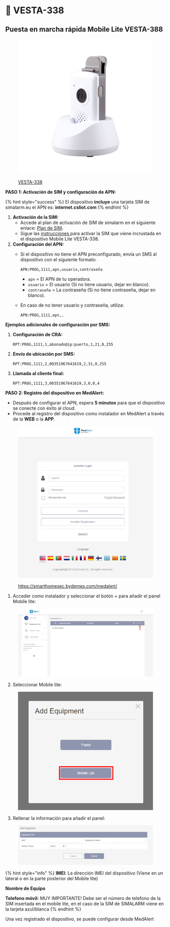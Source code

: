 # 🏥 VESTA-338



## Puesta en marcha rápida Mobile Lite VESTA-388&#x20;



<figure><img src=".gitbook/assets/image (48).png" alt=""><figcaption><p><a href="https://bydemes.com/es/productos/intrusion/alarma-medica-vesta/sensores/VESTA-338">VESTA-338</a></p></figcaption></figure>







**PASO 1: Activación de SIM y configuración de APN:**

{% hint style="success" %}
El dispositivo **incluye** una tarjeta SIM de simalarm.eu el APN es: **internet.csliot.com**
{% endhint %}

1. **Activación de la SIM:**
   * Accede al plan de activación de SIM de simalarm en el siguiente enlace: [Plan de SIM](https://www.simalarm.eu/es/generic-5-mb-20-sms-5voice-general-clone-en/)**.**
   * Sigue las [instrucciones ](https://app.gitbook.com/s/ZJzpNocHhYVmD43GZobR/third-parties/simalarm)para activar la SIM que viene incrustada en el dispositivo Mobile Lite VESTA-338.
2. **Configuración del APN:**
   *   Si el dispositivo no tiene el APN preconfigurado, envía un SMS al dispositivo con el siguiente formato:

       ```
       APN:PROG,1111,apn,usuario,contraseña
       ```

       * `apn` = El APN de tu operadora.
       * `usuario` = El usuario (Si no tiene usuario, dejar en blanco).
       * `contraseña` = La contraseña (Si no tiene contraseña, dejar en blanco).
   *   En caso de no tener usuario y contraseña, utiliza:

       ```
       APN:PROG,1111,apn,,
       ```

**Ejemplos adicionales de configuración por SMS:**

1.  **Configuración de CRA:**

    ```
    RPT:PROG,1111,1,abonado@ip:puerto,1,21,0,255
    ```
2.  **Envío de ubicación por SMS:**

    ```
    RPT:PROG,1111,2,00351967641619,2,31,0,255
    ```
3.  **Llamada al cliente final:**

    ```
    RPT:PROG,1111,3,00351967641619,3,0,0,4
    ```

**PASO 2: Registro del dispositivo en MedAlert:**

* Después de configurar el APN, espera **5 minutos** para que el dispositivo se conecte con éxito al cloud.
* Procede al registro del dispositivo como instalador en MedAlert a través de la **WEB** o la **APP**.

<figure><img src=".gitbook/assets/image (49).png" alt=""><figcaption><p><a href="https://smarthomesec.bydemes.com/medalert/">https://smarthomesec.bydemes.com/medalert/</a></p></figcaption></figure>



1. Acceder como instalador y seleccionar el botón + para añadir el panel Mobile lite:&#x20;

<figure><img src=".gitbook/assets/image (50).png" alt=""><figcaption></figcaption></figure>

2. Seleccionar Mobile lite:&#x20;



<figure><img src=".gitbook/assets/image (51).png" alt=""><figcaption></figcaption></figure>

3. Rellenar la información para añadir el panel:&#x20;

<figure><img src=".gitbook/assets/image (52).png" alt=""><figcaption></figcaption></figure>

{% hint style="info" %}
**IMEI**: La dirección IMEI del dispositivo (Viene en un lateral o en la parte posterior del Mobile lite)

**Nombre de Equipo**&#x20;

**Telefono móvil:** MUY IMPORTANTE! Debe ser el número de telefono de la SIM insertada en el mobile lite, en el caso de la SIM de SIMALARM viene en la tarjeta azul/blanca
{% endhint %}



Una vez registrado el dispositivo, se puede configurar desde MedAlert
